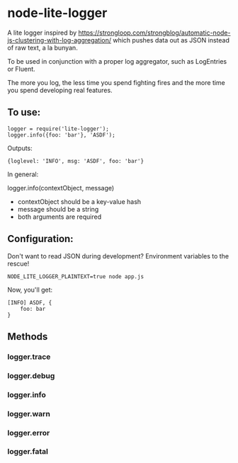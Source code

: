 # node-lite-logger

A lite logger inspired by https://strongloop.com/strongblog/automatic-node-js-clustering-with-log-aggregation/ which pushes data out as JSON instead of raw text, a la bunyan.

To be used in conjunction with a proper log aggregator, such as LogEntries or Fluent.

The more you log, the less time you spend fighting fires and the more time you spend developing real features.


## To use:

```
logger = require('lite-logger');
logger.info({foo: 'bar'}, 'ASDF');
```

Outputs:

```
{loglevel: 'INFO', msg: 'ASDF', foo: 'bar'}
```

In general:

logger.info(contextObject, message)

- contextObject should be a key-value hash
- message should be a string
- both arguments are required

## Configuration:

Don't want to read JSON during development? Environment variables to the rescue!

```
NODE_LITE_LOGGER_PLAINTEXT=true node app.js
```

Now, you'll get:

```
[INFO] ASDF, {
    foo: bar
}
```

## Methods

### logger.trace
### logger.debug
### logger.info
### logger.warn
### logger.error
### logger.fatal
